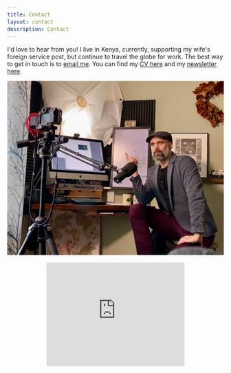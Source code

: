 ```yaml
---
title: Contact
layout: contact
description: Contact
---
```

I'd love to hear from you! I live in Kenya, currently, supporting my wife's foreign service post, but continue to travel the globe for work. The best way to get in touch is to <a href="mailto:eric@ericlaurits.com?subject=Inquiry from Website">email me</a>. You can find my <a href="https://ericlaurits.com/eric_laurits_resume.pdf" target="_blank">CV here</a> and my <a href="https://goseek.substack.com" target="_blank">newsletter here</a>.

![eric teaching remotely](/images/IMG_5463.JPG)


<div style="text-align: center;">
<iframe src="https://goseek.substack.com/embed" width="320" height="240" style="border:1px solid #EEE; background:white;" frameborder="0" scrolling="no"></iframe>
</div>
